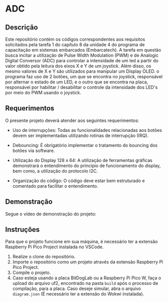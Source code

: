 # ADC

## Descrição

Este repositório contém os códigos correspondentes aos requisitos solicitados pela tarefa 1 do capítulo 8 da unidade 4 do programa de capacitação em sistemas embarcados (Embarcatech). A tarefa em questão busca incitar a utilização de Pulse Width Modulation (PWM) e de Analogic Digital Conversor (ADC) para controlar a intensidade de um led a partir do valor obtido pela leitura dos eixos X e Y de um joystick. Além disso, os mesmo valores de X e Y são utilizados para manipular um Display OLED. o programa faz uso de 2 botões, um que se encontra no joystick, responsável por alternar o estado de um LED, e o outro que se encontra na placa, responsável por habilitar / desabilitar o controle da intensidade dos LED's por meio do PWM usando o joystick.

## Requerimentos

O presente projeto deverá atender aos seguintes requerimentos:

* Uso de interrupções: Todas as funcionalidades relacionadas aos botões devem ser implementadas utilizando rotinas de interrupção (IRQ). 

* Debouncing: É obrigatório implementar o tratamento do bouncing dos botões via software.  

* Utilização do Display 128 x 64: A utilização de ferramentas gráficas demonstrará o entendimento do princípio de funcionamento do display, bem como, a utilização do protocolo I2C. 

* Organização do código: O código deve estar bem estruturado e comentado para facilitar o entendimento. 

## Demonstração

Segue o vídeo de demonstração do projeto:

## Instruções

Para que o projeto funcione em sua máquina, é necessário ter a extensão Raspberry Pi Pico Project instalada no VSCode.

1. Realize o clone do repositório.
2. Importe o repositório como um projeto através da extensão Raspberry Pi Pico Project.
3. Compile o projeto.
4. Caso esteja usando a placa BitDogLab ou a Raspberry Pi Pico W, faça o upload do arquivo uf2, encontrado na pasta `build` após o processo de compilação, para a placa. Caso deseje simular, abra o arquivo `diagram.json` (É necessário ter a extensão do Wokwi instalada).